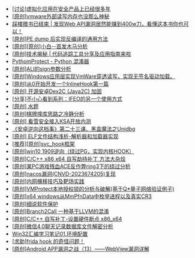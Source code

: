 + [[讨论]虚拟化应用在安全产品上已经很多年](https://bbs.kanxue.com/thread-285058.htm)
+ [[原创]vmware外部读写内存也没那么神秘](https://bbs.kanxue.com/thread-284956.htm)
+ [踩楼赠书已结束 | 发现Web API漏洞居然能赚到400w刀，看懂这本书你也可以！](https://bbs.kanxue.com/thread-284615.htm)
+ [[原创]PE dump 后实现反编译的通用方法](https://bbs.kanxue.com/thread-284958.htm)
+ [[原创][原创]小白--首发木马分析](https://bbs.kanxue.com/thread-285072.htm)
+ [[原创]技术揭秘 | 代码追踪工具分享及应用指南来啦](https://bbs.kanxue.com/thread-285021.htm)
+ [PythomProtect - Python 混淆器](https://bbs.kanxue.com/thread-285032.htm)
+ [[原创]ALI的sign参数分析](https://bbs.kanxue.com/thread-284292.htm)
+ [[原创]Windows应用层实现VmWare穿透读写，实现无签名驱动加载。](https://bbs.kanxue.com/thread-276176.htm)
+ [[原创]从0开始开发一个InlineHook第一篇](https://bbs.kanxue.com/thread-284689.htm)
+ [[原创] 开源安卓Dex2C (Java2C) 加固](https://bbs.kanxue.com/thread-253987.htm)
+ [[分享]不小心看到系列：IFEO的另一个使用方式](https://bbs.kanxue.com/thread-226982.htm)
+ [[原创] 水题](https://bbs.kanxue.com/thread-278367.htm)
+ [[原创]棋牌撞库思路之冷静分析](https://bbs.kanxue.com/thread-260099.htm)
+ [[原创] 看雪安全接入KSA开放内测](https://bbs.kanxue.com/thread-251837.htm)
+ [《安卓逆向这档事》第二十三课、黑盒魔法之Unidbg](https://bbs.kanxue.com/thread-285073.htm)
+ [[原创] ELF文件结构浅析-解析器和加载器实现](https://bbs.kanxue.com/thread-284556.htm)
+ [[推荐][原创]svc_hook框架](https://bbs.kanxue.com/thread-284713.htm)
+ [[原创]win10 1909逆向（绕过PG，实现内核HOOK）](https://bbs.kanxue.com/thread-266781.htm)
+ [[原创]C/C++ x86 x64 自写劫持补丁 方法大杂烩](https://bbs.kanxue.com/thread-282745.htm)
+ [[原创]某PC游戏残血ACE反作弊ring3下的绕过分析](https://bbs.kanxue.com/thread-284667.htm)
+ [[原创]nacos漏洞(CNVD-2023674205)复现](https://bbs.kanxue.com/thread-277406.htm)
+ [[原创]内网横移技巧及靶场实践](https://bbs.kanxue.com/thread-268289.htm)
+ [[原创]VMProtect本地授权锁的分析与破解(基于Q*量子网络验证例子)](https://bbs.kanxue.com/thread-285076.htm)
+ [[原创]x64 windows从MmPfnData中枚举进程以及真实CR3](https://bbs.kanxue.com/thread-278454.htm)
+ [[原创]细说软件保护](https://bbs.kanxue.com/thread-284629.htm)
+ [[原创]Branch2Call 一种基于LLVM的混淆](https://bbs.kanxue.com/thread-284965.htm)
+ [[原创]C/C++ 自写补丁-设置硬件断点 x86_x64](https://bbs.kanxue.com/thread-283839.htm)
+ [[原创]微信4.0聊天记录数据库文件解密分析](https://bbs.kanxue.com/thread-284417.htm)
+ [Win32汇编学习笔记01.环境配置](https://bbs.kanxue.com/thread-285079.htm)
+ [[求助]frida hook 的奇怪问题！](https://bbs.kanxue.com/thread-284754.htm)
+ [[原创]Android APP漏洞之战（13）——WebView漏洞详解](https://bbs.kanxue.com/thread-273867.htm)
